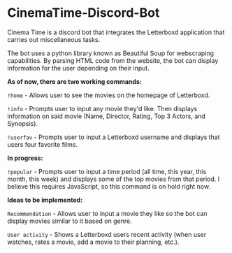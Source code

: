 # CinemaTime-Discord-Bot
Cinema Time is a discord bot that integrates the Letterboxd application that carries out miscellaneous tasks.

The bot uses a python library known as Beautiful Soup for webscraping capabilities. By parsing HTML code
from the website, the bot can display information for the user depending on their input.

**As of now, there are two working commands:**

  `!home` - Allows user to see the movies on the homepage of Letterboxd.

  `!info` - Prompts user to input any movie they'd like. Then displays information on said movie (Name, Director, Rating, Top 3 Actors, and Synopsis).

   `!userfav` - Prompts user to input a Letterboxd username and displays that users four favorite films. 


**In progress:**

  `!popular` - Prompts user to input a time period (all time, this year, this month, this week) and displays some of the top movies from that period.
               I believe this requires JavaScript, so this command is on hold right now. 

**Ideas to be implemented:**

  `Recommendation` - Allows user to input a movie they like so the bot can display movies similar to it based on genre.


  `User activity` - Shows a Letterboxd users recent activity (when user watches, rates a movie, add a movie to their planning, etc.).
  
